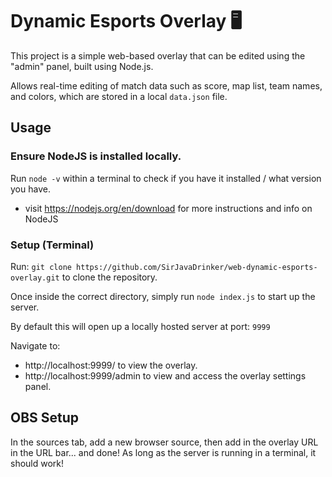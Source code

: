 # Dynamic Esports Overlay 🖥️
This project is a simple web-based overlay that can be edited using the "admin" panel, built using Node.js. 

Allows real-time editing of match data such as score, map list, team names, and colors, which are stored in a local `data.json` file.

## Usage
### Ensure NodeJS is installed locally.
Run `node -v` within a terminal to check if you have it installed / what version you have.
- visit https://nodejs.org/en/download for more instructions and info on NodeJS
### Setup (Terminal)
Run: ```git clone https://github.com/SirJavaDrinker/web-dynamic-esports-overlay.git``` to clone the repository.

Once inside the correct directory, simply run `node index.js` to start up the server.

By default this will open up a locally hosted server at port: `9999`

Navigate to:
- http://localhost:9999/ 		to view the overlay.
- http://localhost:9999/admin 	to view and access the overlay settings panel.

## OBS Setup
In the sources tab, add a new browser source, then add in the overlay URL in the URL bar... and done! As long as the server is running in a terminal, it should work!
